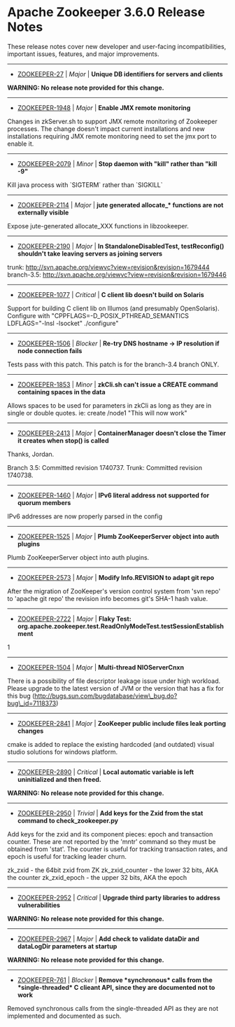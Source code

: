 
<!---
# Licensed to the Apache Software Foundation (ASF) under one
# or more contributor license agreements.  See the NOTICE file
# distributed with this work for additional information
# regarding copyright ownership.  The ASF licenses this file
# to you under the Apache License, Version 2.0 (the
# "License"); you may not use this file except in compliance
# with the License.  You may obtain a copy of the License at
#
#     http://www.apache.org/licenses/LICENSE-2.0
#
# Unless required by applicable law or agreed to in writing, software
# distributed under the License is distributed on an "AS IS" BASIS,
# WITHOUT WARRANTIES OR CONDITIONS OF ANY KIND, either express or implied.
# See the License for the specific language governing permissions and
# limitations under the License.
-->
# Apache Zookeeper  3.6.0 Release Notes

These release notes cover new developer and user-facing incompatibilities, important issues, features, and major improvements.


---

* [ZOOKEEPER-27](https://issues.apache.org/jira/browse/ZOOKEEPER-27) | *Major* | **Unique DB identifiers for servers and clients**

**WARNING: No release note provided for this change.**


---

* [ZOOKEEPER-1948](https://issues.apache.org/jira/browse/ZOOKEEPER-1948) | *Major* | **Enable JMX remote monitoring**

Changes in zkServer.sh to support JMX remote monitoring of Zookeeper processes. The change doesn't impact current installations and new installations requiring JMX remote monitoring need to set the jmx port to enable it.


---

* [ZOOKEEPER-2079](https://issues.apache.org/jira/browse/ZOOKEEPER-2079) | *Minor* | **Stop daemon with "kill" rather than "kill -9"**

Kill java process with \`SIGTERM\` rather than \`SIGKILL\`


---

* [ZOOKEEPER-2114](https://issues.apache.org/jira/browse/ZOOKEEPER-2114) | *Major* | **jute generated allocate\_\* functions are not externally visible**

Expose jute-generated allocate\_XXX functions in libzookeeper.


---

* [ZOOKEEPER-2190](https://issues.apache.org/jira/browse/ZOOKEEPER-2190) | *Major* | **In StandaloneDisabledTest, testReconfig() shouldn't take leaving servers as joining servers**

trunk: http://svn.apache.org/viewvc?view=revision&revision=1679444
branch-3.5: http://svn.apache.org/viewvc?view=revision&revision=1679446


---

* [ZOOKEEPER-1077](https://issues.apache.org/jira/browse/ZOOKEEPER-1077) | *Critical* | **C client lib doesn't build on Solaris**

Support for building C client lib on Illumos (and presumably OpenSolaris).  Configure with "CPPFLAGS=-D\_POSIX\_PTHREAD\_SEMANTICS LDFLAGS="-lnsl -lsocket" ./configure"


---

* [ZOOKEEPER-1506](https://issues.apache.org/jira/browse/ZOOKEEPER-1506) | *Blocker* | **Re-try DNS hostname -\> IP resolution if node connection fails**

Tests pass with this patch.
This patch is for the branch-3.4 branch ONLY.


---

* [ZOOKEEPER-1853](https://issues.apache.org/jira/browse/ZOOKEEPER-1853) | *Minor* | **zkCli.sh can't issue a CREATE command containing spaces in the data**

Allows spaces to be used for parameters in zkCli as long as they are in single or double quotes.  ie: create /node1 "This will now work"


---

* [ZOOKEEPER-2413](https://issues.apache.org/jira/browse/ZOOKEEPER-2413) | *Major* | **ContainerManager doesn't close the Timer it creates when stop() is called**

Thanks, Jordan.

Branch 3.5: Committed revision 1740737.
Trunk: Committed revision 1740738.


---

* [ZOOKEEPER-1460](https://issues.apache.org/jira/browse/ZOOKEEPER-1460) | *Major* | **IPv6 literal address not supported for quorum members**

IPv6 addresses are now properly parsed in the config


---

* [ZOOKEEPER-1525](https://issues.apache.org/jira/browse/ZOOKEEPER-1525) | *Major* | **Plumb ZooKeeperServer object into auth plugins**

Plumb ZooKeeperServer object into auth plugins.


---

* [ZOOKEEPER-2573](https://issues.apache.org/jira/browse/ZOOKEEPER-2573) | *Major* | **Modify Info.REVISION to adapt git repo**

After the migration of ZooKeeper's version control system from 'svn repo' to 'apache git repo' the revision info becomes git's SHA-1 hash value.


---

* [ZOOKEEPER-2722](https://issues.apache.org/jira/browse/ZOOKEEPER-2722) | *Major* | **Flaky Test: org.apache.zookeeper.test.ReadOnlyModeTest.testSessionEstablishment**

1


---

* [ZOOKEEPER-1504](https://issues.apache.org/jira/browse/ZOOKEEPER-1504) | *Major* | **Multi-thread NIOServerCnxn**

There is a possibility of file descriptor leakage issue under high workload. Please upgrade to the latest version of JVM or the version that has a fix for this bug (http://bugs.sun.com/bugdatabase/view\_bug.do?bug\_id=7118373)


---

* [ZOOKEEPER-2841](https://issues.apache.org/jira/browse/ZOOKEEPER-2841) | *Major* | **ZooKeeper public include files leak porting changes**

cmake is added to replace the existing hardcoded (and outdated) visual studio solutions for windows platform.


---

* [ZOOKEEPER-2890](https://issues.apache.org/jira/browse/ZOOKEEPER-2890) | *Critical* | **Local automatic variable is left uninitialized and then freed.**

**WARNING: No release note provided for this change.**


---

* [ZOOKEEPER-2950](https://issues.apache.org/jira/browse/ZOOKEEPER-2950) | *Trivial* | **Add keys for the Zxid from the stat command to check\_zookeeper.py**

Add keys for the zxid and its component pieces: epoch and transaction counter. These are not reported by the 'mntr' command so they must be obtained from 'stat'. The counter is useful for tracking transaction rates, and epoch is useful for tracking leader churn.

zk\_zxid - the 64bit zxid from ZK
zk\_zxid\_counter - the lower 32 bits, AKA the counter
zk\_zxid\_epoch - the upper 32 bits, AKA the epoch


---

* [ZOOKEEPER-2952](https://issues.apache.org/jira/browse/ZOOKEEPER-2952) | *Critical* | **Upgrade third party libraries to address vulnerabilities**

**WARNING: No release note provided for this change.**


---

* [ZOOKEEPER-2967](https://issues.apache.org/jira/browse/ZOOKEEPER-2967) | *Major* | **Add check to validate dataDir and dataLogDir parameters at startup**

**WARNING: No release note provided for this change.**


---

* [ZOOKEEPER-761](https://issues.apache.org/jira/browse/ZOOKEEPER-761) | *Blocker* | **Remove \*synchronous\* calls from the \*single-threaded\* C clieant API, since they are documented not to work**

Removed synchronous calls from the single-threaded API as they are not implemented and documented as such.




